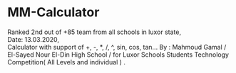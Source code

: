# MM-Calculator
Ranked 2nd out of +85 team from all schools in luxor state,                                                          
Date: 13.03.2020,                                                
 Calculator with support of +, -, *, /, ^, sin, cos, tan... By : Mahmoud Gamal / El-Sayed Nour El-Din High School                        / for Luxor Schools Students Technology Competition( All Levels and individual ) .
